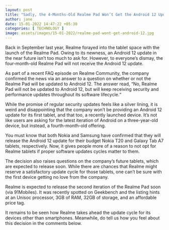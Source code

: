 ```yaml
---
layout: post
title: "Sadly, the 4-Months-Old Realme Pad Won’t Get the Android 12 Update!"
author: jane 
date: 15-01-2022 14:47:22 +05:30 
categories: [ TECHNOLOGY ] 
image: assets/images/15-01-2022/realme-pad-wont-get-android-12.jpg
---
```

Back in September last year, Realme forayed into the tablet space with the launch of the Realme Pad. Owing to its newness, an Android 12 update in the near future isn’t too much to ask for. However, to everyone’s dismay, the four-month-old Realme Pad will not receive the Android 12 update.

As part of a recent FAQ episode on Realme Community, the company confirmed the news via an answer to a question on whether or not the Realme Pad will be updated to Android 12. The answer read, “No, Realme Pad will not be updated to Android 12, but will keep receiving security and performance updates throughout its software lifecycle.“

While the promise of regular security updates feels like a silver lining, it is weird and disappointing that the company won’t be providing an Android 12 update for its first tablet, and that too, a recently launched device. It’s not like users are asking for the latest iteration of Android on a three-year-old device, but instead, a fourth-month-old offering.

You must know that both Nokia and Samsung have confirmed that they will release the Android 12 update for their budget Nokia T20 and Galaxy Tab A7 tablets, respectively. Now, it gives people more of a reason to not opt for Realme tablets if proper software updates cycles matter to them.

The decision also raises questions on the company’s future tablets, which are expected to release soon. While there are chances that Realme might reserve a satisfactory update cycle for those tablets, one can’t be sure with the first device getting no love from the company.

Realme is expected to release the second iteration of the Realme Pad soon (via 91Mobiles). It was recently spotted on Geekbench and the listing hints at an Unisoc processor, 3GB of RAM, 32GB of storage, and an affordable price tag.

It remains to be seen how Realme takes ahead the update cycle for its devices other than smartphones. Meanwhile, do tell us how you feel about this decision in the comments below.